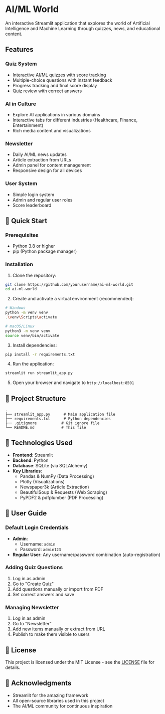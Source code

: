 # AI/ML World

An interactive Streamlit application that explores the world of Artificial Intelligence and Machine Learning through quizzes, news, and educational content.

## Features

### Quiz System
- Interactive AI/ML quizzes with score tracking
- Multiple-choice questions with instant feedback
- Progress tracking and final score display
- Quiz review with correct answers

### AI in Culture
- Explore AI applications in various domains
- Interactive tabs for different industries (Healthcare, Finance, Entertainment)
- Rich media content and visualizations

### Newsletter
- Daily AI/ML news updates
- Article extraction from URLs
- Admin panel for content management
- Responsive design for all devices

### User System
- Simple login system
- Admin and regular user roles
- Score leaderboard

## 🚀 Quick Start

### Prerequisites
- Python 3.8 or higher
- pip (Python package manager)

### Installation

1. Clone the repository:
```bash
git clone https://github.com/yourusername/ai-ml-world.git
cd ai-ml-world
```

2. Create and activate a virtual environment (recommended):
```bash
# Windows
python -m venv venv
.\venv\Scripts\activate

# macOS/Linux
python3 -m venv venv
source venv/bin/activate
```

3. Install dependencies:
```bash
pip install -r requirements.txt
```

4. Run the application:
```bash
streamlit run streamlit_app.py
```

5. Open your browser and navigate to `http://localhost:8501`

## 📂 Project Structure

```
.
├── streamlit_app.py      # Main application file
├── requirements.txt      # Python dependencies
├── .gitignore           # Git ignore file
└── README.md            # This file
```

## 🔧 Technologies Used

- **Frontend**: Streamlit
- **Backend**: Python
- **Database**: SQLite (via SQLAlchemy)
- **Key Libraries**:
  - Pandas & NumPy (Data Processing)
  - Plotly (Visualizations)
  - Newspaper3k (Article Extraction)
  - BeautifulSoup & Requests (Web Scraping)
  - PyPDF2 & pdfplumber (PDF Processing)

## 👥 User Guide

### Default Login Credentials
- **Admin**:
  - Username: `admin`
  - Password: `admin123`
- **Regular User**: Any username/password combination (auto-registration)

### Adding Quiz Questions
1. Log in as admin
2. Go to "Create Quiz"
3. Add questions manually or import from PDF
4. Set correct answers and save

### Managing Newsletter
1. Log in as admin
2. Go to "Newsletter"
3. Add new items manually or extract from URL
4. Publish to make them visible to users

## 📝 License
This project is licensed under the MIT License - see the [LICENSE](LICENSE) file for details.

## 🙏 Acknowledgments
- Streamlit for the amazing framework
- All open-source libraries used in this project
- The AI/ML community for continuous inspiration
